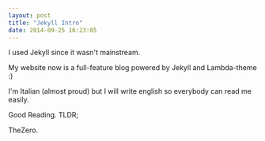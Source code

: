 ```yaml
---
layout: post
title: "Jekyll Intro"
date: 2014-09-25 16:23:05
---
```


I used Jekyll since it wasn't mainstream.

My website now is a full-feature blog powered by Jekyll and Lambda-theme :)

I'm Italian (almost proud) but I will write english so everybody can read me easily.

Good Reading. TLDR;

TheZero.